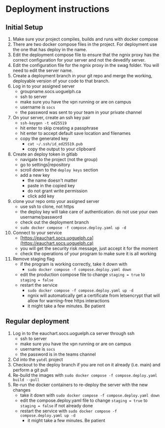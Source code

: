 # Deployment instructions

## Initial Setup

1. Make sure your project compiles, builds and runs with docker compose
2. There are two docker compose files in the project. For deployment use the one that has deploy in the name.
3. Edit the deployment compose file to ensure that the ngnix proxy has the correct configuration for your server and not the devedify server.
4. Edit the configuration file for the ngnix proxy in the swag folder.  You will need to edit the server name.
5. Create a deployment branch in your git repo and merge the working, deployable version of your code to that branch.
6. Log in to your assigned server
    - groupname.socs.uoguelph.ca
    - ssh to server
    - make sure you have the vpn running or are on campus
    - username is `socs`
    - the password was sent to your team in your private channel
7. On your server, create an ssh key pair
    - `ssh-keygen -t ed25519`
    - hit enter to skip creating a passphrase
    - hit enter to accept default save location and filenames
    - copy the generated key
        - `cat ~/.ssh/id_ed25519.pub`
        - copy the output to your clipboard
8. Create an deploy token in gitlab
    - navigate to the project (not the group)
    - go to settings|repository
    - scroll down to the `deploy keys` section
    - add a new key
        - the name doesn't matter
        - paste in the copied key
        - do not grant write permission
        - click add key    
9. clone your repo onto your assigned server
    - use ssh to clone, not https
    - the deploy key will take care of authentication. do not use your own username/password
    - check out the deployment branch
    - `sudo docker compose -f compose.deploy.yaml up -d`
10. Connect to your service
    - [https://eauchart.socs.uoguelph.ca](https://eauchart.socs.uoguelph.ca)
    - you will get the security risk message, just accept it for the moment
    - check the operations of your program to make sure it is all working
11. Remove staging flag
    - if the program is working correctly, take it down with
        - `sudo docker compose -f compose.deploy.yaml down`
    - edit the production compose file to change `staging = true` to `staging = false`
    - restart the service
        - `sudo docker compose -f compose.deploy.yaml up -d`
        - ngnix will automatically get a certificate from letsencrypt that will allow for warning-free https interactions
        - it might take a few minutes.  Be patient

## Regular deployment

1. Log in to the eauchart.socs.uoguelph.ca server through ssh
    - ssh to server
    - make sure you have the vpn running or are on campus
    - username is `socs`
    - the password is in the teams channel
2. Cd into the `yatdl` project
3. Checkout to the deploy branch if you are not on it already (i.e. main) and perform a git pull
4. Re-build the images with `sudo docker compose -f compose.deploy.yaml build --pull`
5. Re-run the docker containers to re-deploy the server with the new changes
    - take it down with `sudo docker compose -f compose.deploy.yaml down`
    - edit the compose.deploy.yaml file to change `staging = true` to `staging = false` if not already done
    - restart the service with `sudo docker compose -f compose.deploy.yaml up -d`
        - it might take a few minutes. Be patient




